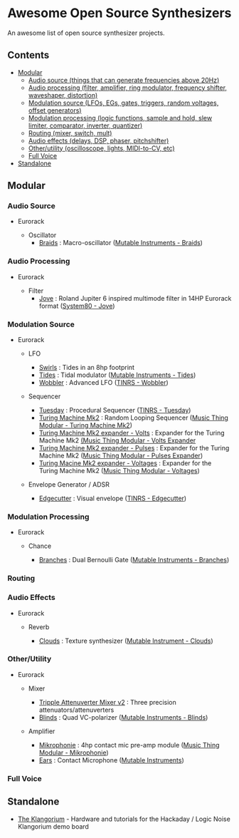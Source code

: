 # Awesome Open Source Synthesizers

An awesome list of open source synthesizer projects.

## Contents

- [Modular](#modular)
  - [Audio source (things that can generate frequencies above 20Hz)](#audio-source)
  - [Audio processing (filter, amplifier, ring modulator, frequency shifter, waveshaper, distortion)](#audio-processing)
  - [Modulation source (LFOs, EGs, gates, triggers, random voltages, offset generators)](#modulation-source)
  - [Modulation processing (logic functions, sample and hold, slew limiter, comparator, inverter, quantizer)](#modulation-processing)
  - [Routing (mixer, switch, mult)](#routing)
  - [Audio effects (delays, DSP, phaser, pitchshifter)](#audio-effects)
  - [Other/utility (oscilloscope, lights, MIDI-to-CV, etc)](#otherutility)
  - [Full Voice](#full-voice)
- [Standalone](#standalone)


## Modular

### Audio Source
  - Eurorack

    - Oscillator
      - [Braids](https://github.com/pichenettes/eurorack/tree/master/braids) : Macro-oscillator ([Mutable Instruments - Braids](https://mutable-instruments.net/modules/braids/))

### Audio Processing

- Eurorack

  - Filter
    - [Jove](https://github.com/minisystem/JOVE) : Roland Jupiter 6 inspired multimode filter in 14HP Eurorack format ([System80 - Jove](http://system80.net/product/jove/))

### Modulation Source

- Eurorack

  - LFO
    - [Swirls](https://github.com/ElectricMist/Swirls) : Tides in an 8hp footprint
    - [Tides](https://github.com/pichenettes/eurorack/tree/master/tides) : Tidal modulator ([Mutable Instruments - Tides](https://mutable-instruments.net/modules/tides/))
    - [Wobbler](https://github.com/ThisIsNotRocketScience/Eurorack-Modules/tree/master/Production) : Advanced LFO ([TINRS - Wobbler](http://www2.thisisnotrocketscience.nl/eurorack/wobbler/))

  - Sequencer
    - [Tuesday](https://github.com/ThisIsNotRocketScience/Eurorack-Modules/tree/master/Production) : Procedural Sequencer ([TINRS - Tuesday](http://www2.thisisnotrocketscience.nl/eurorack/tuesday/))
    - [Turing Machine Mk2](https://github.com/TomWhitwell/TuringMachine) : Random Looping Sequencer ([Music Thing Modular - Turing Machine Mk2](http://www.musicthing.co.uk/))
    - [Turing Machine Mk2 expander - Volts](https://github.com/TomWhitwell/Volts) : Expander for the Turing Machine Mk2 [(Music Thing Modular - Volts Expander](http://www.musicthing.co.uk/)
    - [Turing Machine Mk2 expander - Pulses](https://github.com/TomWhitwell/Turing-Pulse-Expander) : Expander for the Turing Machine Mk2 ([Music Thing Modular - Pulses Expander](http://www.musicthing.co.uk/))
    - [Turing Macine Mk2 expander - Voltages](https://github.com/TomWhitwell/Voltages-Expander) : Expander for the Turing Machine Mk2 ([Music Thing Modular - Voltages](http://www.musicthing.co.uk/))


  - Envelope Generator / ADSR
    - [Edgecutter](https://github.com/ThisIsNotRocketScience/Eurorack-Modules/tree/master/Production) : Visual envelope ([TINRS - Edgecutter](http://www2.thisisnotrocketscience.nl/eurorack/edgecutter/))

### Modulation Processing
- Eurorack

  - Chance

    - [Branches](https://github.com/pichenettes/eurorack/tree/master/branches) : Dual Bernoulli Gate ([Mutable Instruments - Branches](https://mutable-instruments.net/modules/branches/))

### Routing

### Audio Effects
- Eurorack

  - Reverb

    - [Clouds](https://github.com/pichenettes/eurorack/tree/master/clouds) : Texture synthesizer ([Mutable Instrument - Clouds](https://mutable-instruments.net/modules/clouds/))

### Other/Utility
- Eurorack

  - Mixer

    - [Tripple Attenuverter Mixer v2](https://github.com/ishkabbible/Triple_Attenuverter_Mixer_v2) : Three precision attenuators/attenuverters
    - [Blinds](https://github.com/pichenettes/eurorack/tree/master/blinds) : Quad VC-polarizer ([Mutable Instruments - Blinds](https://mutable-instruments.net/modules/blinds/))
  - Amplifier
    - [Mikrophonie](https://github.com/TomWhitwell/Mikrophonie) : 4hp contact mic pre-amp module ([Music Thing Modular - Mikrophonie](http://www.musicthing.co.uk/pages/mikrophonie.html))
    - [Ears](https://github.com/pichenettes/eurorack/tree/master/ears/hardware_design) : Contact Microphone ([Mutable Instruments](https://mutable-instruments.net/modules/ears/))

### Full Voice

## Standalone
- [The Klangorium](https://github.com/hexagon5un/klangorium) - Hardware and tutorials for the Hackaday / Logic Noise Klangorium demo board

